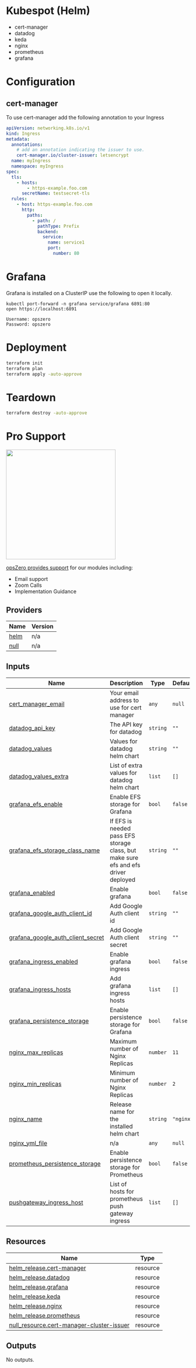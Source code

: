 <!-- BEGIN_TF_DOCS -->
# Kubespot (Helm)

- cert-manager
- datadog
- keda
- nginx
- prometheus
- grafana

# Configuration

## cert-manager

To use cert-manager add the following annotation to your Ingress

```yaml
apiVersion: networking.k8s.io/v1
kind: Ingress
metadata:
  annotations:
    # add an annotation indicating the issuer to use.
    cert-manager.io/cluster-issuer: letsencrypt
  name: myIngress
  namespace: myIngress
spec:
  tls:
    - hosts:
        - https-example.foo.com
      secretName: testsecret-tls
  rules:
    - host: https-example.foo.com
      http:
        paths:
          - path: /
            pathType: Prefix
            backend:
              service:
                name: service1
                port:
                  number: 80
```

# Grafana

Grafana is installed on a ClusterIP use the following to open it locally.

```
kubectl port-forward -n grafana service/grafana 6891:80
open https://localhost:6891

Username: opszero
Password: opszero
```

# Deployment

```sh
terraform init
terraform plan
terraform apply -auto-approve
```

# Teardown

```sh
terraform destroy -auto-approve
```
# Pro Support

<a href="https://www.opszero.com"><img src="https://assets.opszero.com/images/opszero_11_29_2016.png" width="300px"/></a>

[opsZero provides support](https://www.opszero.com/devops) for our modules including:

- Email support
- Zoom Calls
- Implementation Guidance
## Providers

| Name | Version |
|------|---------|
| <a name="provider_helm"></a> [helm](#provider\_helm) | n/a |
| <a name="provider_null"></a> [null](#provider\_null) | n/a |
## Inputs

| Name | Description | Type | Default | Required |
|------|-------------|------|---------|:--------:|
| <a name="input_cert_manager_email"></a> [cert\_manager\_email](#input\_cert\_manager\_email) | Your email address to use for cert manager | `any` | `null` | no |
| <a name="input_datadog_api_key"></a> [datadog\_api\_key](#input\_datadog\_api\_key) | The API key for datadog | `string` | `""` | no |
| <a name="input_datadog_values"></a> [datadog\_values](#input\_datadog\_values) | Values for datadog helm chart | `string` | `""` | no |
| <a name="input_datadog_values_extra"></a> [datadog\_values\_extra](#input\_datadog\_values\_extra) | List of extra values for datadog helm chart | `list` | `[]` | no |
| <a name="input_grafana_efs_enable"></a> [grafana\_efs\_enable](#input\_grafana\_efs\_enable) | Enable EFS storage for Grafana | `bool` | `false` | no |
| <a name="input_grafana_efs_storage_class_name"></a> [grafana\_efs\_storage\_class\_name](#input\_grafana\_efs\_storage\_class\_name) | If EFS is needed pass EFS storage class, but make sure efs and efs driver deployed | `string` | `""` | no |
| <a name="input_grafana_enabled"></a> [grafana\_enabled](#input\_grafana\_enabled) | Enable grafana | `bool` | `false` | no |
| <a name="input_grafana_google_auth_client_id"></a> [grafana\_google\_auth\_client\_id](#input\_grafana\_google\_auth\_client\_id) | Add Google Auth client id | `string` | `""` | no |
| <a name="input_grafana_google_auth_client_secret"></a> [grafana\_google\_auth\_client\_secret](#input\_grafana\_google\_auth\_client\_secret) | Add Google Auth client secret | `string` | `""` | no |
| <a name="input_grafana_ingress_enabled"></a> [grafana\_ingress\_enabled](#input\_grafana\_ingress\_enabled) | Enable grafana ingress | `bool` | `false` | no |
| <a name="input_grafana_ingress_hosts"></a> [grafana\_ingress\_hosts](#input\_grafana\_ingress\_hosts) | Add grafana ingress hosts | `list` | `[]` | no |
| <a name="input_grafana_persistence_storage"></a> [grafana\_persistence\_storage](#input\_grafana\_persistence\_storage) | Enable persistence storage for Grafana | `bool` | `false` | no |
| <a name="input_nginx_max_replicas"></a> [nginx\_max\_replicas](#input\_nginx\_max\_replicas) | Maximum number of Nginx Replicas | `number` | `11` | no |
| <a name="input_nginx_min_replicas"></a> [nginx\_min\_replicas](#input\_nginx\_min\_replicas) | Minimum number of Nginx Replicas | `number` | `2` | no |
| <a name="input_nginx_name"></a> [nginx\_name](#input\_nginx\_name) | Release name for the installed helm chart | `string` | `"nginx"` | no |
| <a name="input_nginx_yml_file"></a> [nginx\_yml\_file](#input\_nginx\_yml\_file) | n/a | `any` | `null` | no |
| <a name="input_prometheus_persistence_storage"></a> [prometheus\_persistence\_storage](#input\_prometheus\_persistence\_storage) | Enable persistence storage for Prometheus | `bool` | `false` | no |
| <a name="input_pushgateway_ingress_host"></a> [pushgateway\_ingress\_host](#input\_pushgateway\_ingress\_host) | List of hosts for prometheus push gateway ingress | `list` | `[]` | no |
## Resources

| Name | Type |
|------|------|
| [helm_release.cert-manager](https://registry.terraform.io/providers/hashicorp/helm/latest/docs/resources/release) | resource |
| [helm_release.datadog](https://registry.terraform.io/providers/hashicorp/helm/latest/docs/resources/release) | resource |
| [helm_release.grafana](https://registry.terraform.io/providers/hashicorp/helm/latest/docs/resources/release) | resource |
| [helm_release.keda](https://registry.terraform.io/providers/hashicorp/helm/latest/docs/resources/release) | resource |
| [helm_release.nginx](https://registry.terraform.io/providers/hashicorp/helm/latest/docs/resources/release) | resource |
| [helm_release.prometheus](https://registry.terraform.io/providers/hashicorp/helm/latest/docs/resources/release) | resource |
| [null_resource.cert-manager-cluster-issuer](https://registry.terraform.io/providers/hashicorp/null/latest/docs/resources/resource) | resource |
## Outputs

No outputs.
<!-- END_TF_DOCS -->
